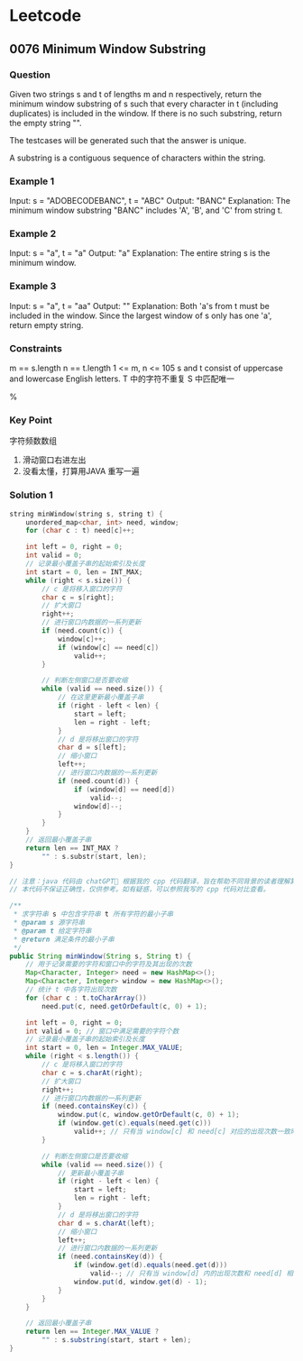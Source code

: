 # Leetcode

## 0076 Minimum Window Substring

### Question

Given two strings s and t of lengths m and n respectively, return the minimum window substring of s such that every character in t (including duplicates) is included in the window. If there is no such substring, return the empty string "".

The testcases will be generated such that the answer is unique.

A substring is a contiguous sequence of characters within the string.

### Example 1

Input: s = "ADOBECODEBANC", t = "ABC"
Output: "BANC"
Explanation: The minimum window substring "BANC" includes 'A', 'B', and 'C' from string t.

### Example 2

Input: s = "a", t = "a"
Output: "a"
Explanation: The entire string s is the minimum window.

### Example 3

Input: s = "a", t = "aa"
Output: ""
Explanation: Both 'a's from t must be included in the window.
Since the largest window of s only has one 'a', return empty string.

### Constraints

m == s.length
n == t.length
1 <= m, n <= 105
s and t consist of uppercase and lowercase English letters.
T 中的字符不重复
S 中匹配唯一

%

### Key Point

字符频数数组

1. 滑动窗口右进左出
2. 没看太懂，打算用JAVA 重写一遍

### Solution 1

```cpp
string minWindow(string s, string t) {
    unordered_map<char, int> need, window;
    for (char c : t) need[c]++;

    int left = 0, right = 0;
    int valid = 0;
    // 记录最小覆盖子串的起始索引及长度
    int start = 0, len = INT_MAX;
    while (right < s.size()) {
        // c 是将移入窗口的字符
        char c = s[right];
        // 扩大窗口
        right++;
        // 进行窗口内数据的一系列更新
        if (need.count(c)) {
            window[c]++;
            if (window[c] == need[c])
                valid++;
        }

        // 判断左侧窗口是否要收缩
        while (valid == need.size()) {
            // 在这里更新最小覆盖子串
            if (right - left < len) {
                start = left;
                len = right - left;
            }
            // d 是将移出窗口的字符
            char d = s[left];
            // 缩小窗口
            left++;
            // 进行窗口内数据的一系列更新
            if (need.count(d)) {
                if (window[d] == need[d])
                    valid--;
                window[d]--;
            }                    
        }
    }
    // 返回最小覆盖子串
    return len == INT_MAX ?
        "" : s.substr(start, len);
}
```

```java
// 注意：java 代码由 chatGPT🤖 根据我的 cpp 代码翻译，旨在帮助不同背景的读者理解算法逻辑。
// 本代码不保证正确性，仅供参考。如有疑惑，可以参照我写的 cpp 代码对比查看。

/**
 * 求字符串 s 中包含字符串 t 所有字符的最小子串
 * @param s 源字符串
 * @param t 给定字符串
 * @return 满足条件的最小子串
 */
public String minWindow(String s, String t) {
    // 用于记录需要的字符和窗口中的字符及其出现的次数
    Map<Character, Integer> need = new HashMap<>();
    Map<Character, Integer> window = new HashMap<>();
    // 统计 t 中各字符出现次数
    for (char c : t.toCharArray()) 
        need.put(c, need.getOrDefault(c, 0) + 1);

    int left = 0, right = 0;
    int valid = 0; // 窗口中满足需要的字符个数
    // 记录最小覆盖子串的起始索引及长度
    int start = 0, len = Integer.MAX_VALUE;
    while (right < s.length()) {
        // c 是将移入窗口的字符
        char c = s.charAt(right);
        // 扩大窗口
        right++;
        // 进行窗口内数据的一系列更新
        if (need.containsKey(c)) {
            window.put(c, window.getOrDefault(c, 0) + 1);
            if (window.get(c).equals(need.get(c)))
                valid++; // 只有当 window[c] 和 need[c] 对应的出现次数一致时，才能满足条件，valid 才能 +1
        }

        // 判断左侧窗口是否要收缩
        while (valid == need.size()) {
            // 更新最小覆盖子串
            if (right - left < len) {
                start = left;
                len = right - left;
            }
            // d 是将移出窗口的字符
            char d = s.charAt(left);
            // 缩小窗口
            left++;
            // 进行窗口内数据的一系列更新
            if (need.containsKey(d)) {
                if (window.get(d).equals(need.get(d)))
                    valid--; // 只有当 window[d] 内的出现次数和 need[d] 相等时，才能 -1
                window.put(d, window.get(d) - 1);
            }
        }
    }

    // 返回最小覆盖子串
    return len == Integer.MAX_VALUE ?
        "" : s.substring(start, start + len);
}

```
